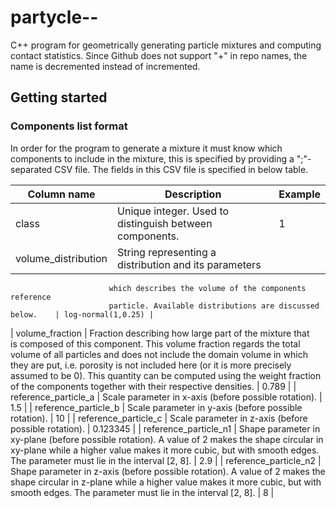 # partycle--
C++ program for geometrically generating particle mixtures and computing contact statistics. Since Github does not support "+" in repo names, the name is decremented instead of incremented.

## Getting started


### Components list format
In order for the program to generate a mixture it must know which components to include in the mixture, this is specified by providing a ";"-separated CSV file. The fields in this CSV file is specified in below table.

| **Column name**       | **Description** 											| **Example**        |
| --------------------- | --------------- 											| ------------------ |
| class                 | Unique integer. Used to distinguish between components.	| 1                  |
| volume_distribution   | String representing a distribution and its parameters
						  which describes the volume of the components reference 
						  particle. Available distributions are discussed below.	| log-normal(1,0.25) |
| volume_fraction       | Fraction describing how large part of the mixture that 	
						  is composed of this component. This volume fraction
						  regards the total volume of all particles and does not 
						  include the domain volume in which they are put, i.e. 
						  porosity is not included here (or it is more precisely
						  assumed to be 0). This quantity can be computed using
						  the weight fraction of the components together with
						  their respective densities.               				| 0.789	             |
| reference_particle_a  | Scale parameter in x-axis (before possible rotation).   	| 1.5                |
| reference_particle_b  | Scale parameter in y-axis (before possible rotation).		| 10                 |
| reference_particle_c  | Scale parameter in z-axis (before possible rotation).		| 0.123345           |
| reference_particle_n1 | Shape parameter in xy-plane (before possible rotation).
						  A value of 2 makes the shape circular in xy-plane while a 
						  higher value makes it more cubic, but with smooth edges.
						  The parameter must lie in the interval [2, 8].            | 2.9                |
| reference_particle_n2 | Shape parameter in z-axis (before possible rotation).
						  A value of 2 makes the shape circular in z-plane while a 
						  higher value makes it more cubic, but with smooth edges.
						  The parameter must lie in the interval [2, 8].			| 8                  |
